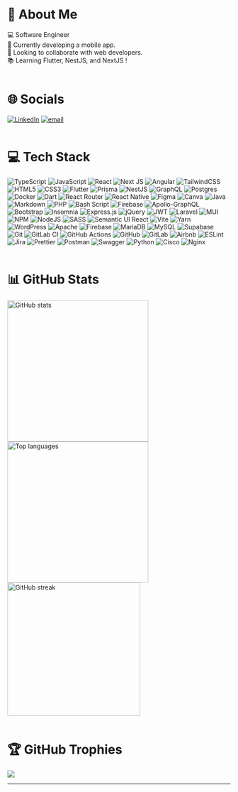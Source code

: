 # 💫 About Me
💻 Software Engineer<br>
📱 Currently developing a mobile app.<br>
🤝 Looking to collaborate with web developers.<br>
📚 Learning Flutter, NestJS, and NextJS !
<br>&nbsp;<br>

# 🌐 Socials
[![LinkedIn](https://custom-icon-badges.demolab.com/badge/LinkedIn-0A66C2?logo=linkedin-white&logoColor=fff)](https://linkedin.com/in/samy-djemili) [![email](https://img.shields.io/badge/Email-D14836?logo=gmail&logoColor=white)](mailto:samy.djemili@infyneis.com) 
<br>&nbsp;<br>

# 💻 Tech Stack
![TypeScript](https://img.shields.io/badge/typescript-%23007ACC.svg?style=for-the-badge&logo=typescript&logoColor=white) ![JavaScript](https://img.shields.io/badge/javascript-%23323330.svg?style=for-the-badge&logo=javascript&logoColor=%23F7DF1E) ![React](https://img.shields.io/badge/react-%2320232a.svg?style=for-the-badge&logo=react&logoColor=%2361DAFB) ![Next JS](https://img.shields.io/badge/Next-black?style=for-the-badge&logo=next.js&logoColor=white) ![Angular](https://img.shields.io/badge/angular-%23DD0031.svg?style=for-the-badge&logo=angular&logoColor=white) ![TailwindCSS](https://img.shields.io/badge/tailwindcss-%2338B2AC.svg?style=for-the-badge&logo=tailwind-css&logoColor=white) ![HTML5](https://img.shields.io/badge/html5-%23E34F26.svg?style=for-the-badge&logo=html5&logoColor=white) ![CSS3](https://img.shields.io/badge/css3-%231572B6.svg?style=for-the-badge&logo=css3&logoColor=white) ![Flutter](https://img.shields.io/badge/Flutter-%2302569B.svg?style=for-the-badge&logo=Flutter&logoColor=white) ![Prisma](https://img.shields.io/badge/Prisma-3982CE?style=for-the-badge&logo=Prisma&logoColor=white) ![NestJS](https://img.shields.io/badge/nestjs-%23E0234E.svg?style=for-the-badge&logo=nestjs&logoColor=white) ![GraphQL](https://img.shields.io/badge/-GraphQL-E10098?style=for-the-badge&logo=graphql&logoColor=white) ![Postgres](https://img.shields.io/badge/postgres-%23316192.svg?style=for-the-badge&logo=postgresql&logoColor=white) ![Docker](https://img.shields.io/badge/docker-%230db7ed.svg?style=for-the-badge&logo=docker&logoColor=white) ![Dart](https://img.shields.io/badge/dart-%230175C2.svg?style=for-the-badge&logo=dart&logoColor=white) ![React Router](https://img.shields.io/badge/React_Router-CA4245?style=for-the-badge&logo=react-router&logoColor=white) ![React Native](https://img.shields.io/badge/react_native-%2320232a.svg?style=for-the-badge&logo=react&logoColor=%2361DAFB) ![Figma](https://img.shields.io/badge/figma-%23F24E1E.svg?style=for-the-badge&logo=figma&logoColor=white) ![Canva](https://img.shields.io/badge/Canva-%2300C4CC.svg?style=for-the-badge&logo=Canva&logoColor=white) ![Java](https://img.shields.io/badge/java-%23ED8B00.svg?style=for-the-badge&logo=openjdk&logoColor=white) ![Markdown](https://img.shields.io/badge/markdown-%23000000.svg?style=for-the-badge&logo=markdown&logoColor=white) ![PHP](https://img.shields.io/badge/php-%23777BB4.svg?style=for-the-badge&logo=php&logoColor=white) ![Bash Script](https://img.shields.io/badge/bash_script-%23121011.svg?style=for-the-badge&logo=gnu-bash&logoColor=white)  ![Firebase](https://img.shields.io/badge/firebase-%23039BE5.svg?style=for-the-badge&logo=firebase) ![Apollo-GraphQL](https://img.shields.io/badge/-ApolloGraphQL-311C87?style=for-the-badge&logo=apollo-graphql) ![Bootstrap](https://img.shields.io/badge/bootstrap-%238511FA.svg?style=for-the-badge&logo=bootstrap&logoColor=white) ![Insomnia](https://img.shields.io/badge/Insomnia-black?style=for-the-badge&logo=insomnia&logoColor=5849BE) ![Express.js](https://img.shields.io/badge/express.js-%23404d59.svg?style=for-the-badge&logo=express&logoColor=%2361DAFB) ![jQuery](https://img.shields.io/badge/jquery-%230769AD.svg?style=for-the-badge&logo=jquery&logoColor=white) ![JWT](https://img.shields.io/badge/JWT-black?style=for-the-badge&logo=JSON%20web%20tokens) ![Laravel](https://img.shields.io/badge/laravel-%23FF2D20.svg?style=for-the-badge&logo=laravel&logoColor=white) ![MUI](https://img.shields.io/badge/MUI-%230081CB.svg?style=for-the-badge&logo=mui&logoColor=white) ![NPM](https://img.shields.io/badge/NPM-%23CB3837.svg?style=for-the-badge&logo=npm&logoColor=white) ![NodeJS](https://img.shields.io/badge/node.js-6DA55F?style=for-the-badge&logo=node.js&logoColor=white) ![SASS](https://img.shields.io/badge/SASS-hotpink.svg?style=for-the-badge&logo=SASS&logoColor=white) ![Semantic UI React](https://img.shields.io/badge/Semantic%20UI%20React-%2335BDB2.svg?style=for-the-badge&logo=SemanticUIReact&logoColor=white) ![Vite](https://img.shields.io/badge/vite-%23646CFF.svg?style=for-the-badge&logo=vite&logoColor=white) ![Yarn](https://img.shields.io/badge/yarn-%232C8EBB.svg?style=for-the-badge&logo=yarn&logoColor=white) ![WordPress](https://img.shields.io/badge/WordPress-%23117AC9.svg?style=for-the-badge&logo=WordPress&logoColor=white) ![Apache](https://img.shields.io/badge/apache-%23D42029.svg?style=for-the-badge&logo=apache&logoColor=white) ![Firebase](https://img.shields.io/badge/firebase-a08021?style=for-the-badge&logo=firebase&logoColor=ffcd34) ![MariaDB](https://img.shields.io/badge/MariaDB-003545?style=for-the-badge&logo=mariadb&logoColor=white) ![MySQL](https://img.shields.io/badge/mysql-4479A1.svg?style=for-the-badge&logo=mysql&logoColor=white) ![Supabase](https://img.shields.io/badge/Supabase-3ECF8E?style=for-the-badge&logo=supabase&logoColor=white) ![Git](https://img.shields.io/badge/git-%23F05033.svg?style=for-the-badge&logo=git&logoColor=white) ![GitLab CI](https://img.shields.io/badge/gitlab%20CI-%23181717.svg?style=for-the-badge&logo=gitlab&logoColor=white) ![GitHub Actions](https://img.shields.io/badge/github%20actions-%232671E5.svg?style=for-the-badge&logo=githubactions&logoColor=white) ![GitHub](https://img.shields.io/badge/github-%23121011.svg?style=for-the-badge&logo=github&logoColor=white) ![GitLab](https://img.shields.io/badge/gitlab-%23181717.svg?style=for-the-badge&logo=gitlab&logoColor=white) ![Airbnb](https://img.shields.io/badge/Airbnb-%23ff5a5f.svg?style=for-the-badge&logo=Airbnb&logoColor=white) ![ESLint](https://img.shields.io/badge/ESLint-4B3263?style=for-the-badge&logo=eslint&logoColor=white) ![Jira](https://img.shields.io/badge/jira-%230A0FFF.svg?style=for-the-badge&logo=jira&logoColor=white) ![Prettier](https://img.shields.io/badge/prettier-%23F7B93E.svg?style=for-the-badge&logo=prettier&logoColor=black) ![Postman](https://img.shields.io/badge/Postman-FF6C37?style=for-the-badge&logo=postman&logoColor=white) ![Swagger](https://img.shields.io/badge/-Swagger-%23Clojure?style=for-the-badge&logo=swagger&logoColor=white) ![Python](https://img.shields.io/badge/python-3670A0?style=for-the-badge&logo=python&logoColor=ffdd54) ![Cisco](https://img.shields.io/badge/cisco-%23049fd9.svg?style=for-the-badge&logo=cisco&logoColor=black) ![Nginx](https://img.shields.io/badge/nginx-%23009639.svg?style=for-the-badge&logo=nginx&logoColor=white)
<br>&nbsp;<br>

# 📊 GitHub Stats
<a href="https://github-readme-stats.vercel.app/api?username=samypnotise&hide_border=false&include_all_commits=true&show=reviews,discussions_started,discussions_answered,prs_merged,prs_merged_percentage&show_icons=true&bg_color=2c2b55&text_color=ffffff&icon_color=63fdc9&title_color=fbd003&ring_color=fbd003" alt="GitHub stats">
<img height=318 align="center" src="https://github-readme-stats.vercel.app/api?username=samypnotise&hide_border=false&include_all_commits=true&show=reviews,discussions_started,discussions_answered,prs_merged,prs_merged_percentage&show_icons=true&bg_color=2c2b55&text_color=ffffff&icon_color=63fdc9&title_color=fbd003&ring_color=fbd003" alt="GitHub stats"/>
</a>

<a href="https://github-readme-stats.vercel.app/api/top-langs/?username=samypnotise&hide_border=false&include_all_commits=true&bg_color=2c2b55&text_color=ffffff&icon_color=63fdc9&title_color=fbd003&layout=pie" alt="Top languages">
<img height=318 align="center" src="https://github-readme-stats.vercel.app/api/top-langs/?username=samypnotise&hide_border=false&include_all_commits=true&bg_color=2c2b55&text_color=ffffff&icon_color=63fdc9&title_color=fbd003&layout=pie" alt="Top languages"/>
</a>

<br>

<a href="https://github-readme-streak-stats.herokuapp.com/?user=samypnotise&theme=shades-of-purple&hide_border=falsetheme=shades-of-purple&short_numbers=false&background=2C2B55&ring=FBD003&fire=63FDC9&currStreakLabel=63FDC9&currStreakNum=FBD003" alt="GitHub streak">
<img height=300 align="center" src="https://github-readme-streak-stats.herokuapp.com/?user=samypnotise&theme=shades-of-purple&hide_border=falsetheme=shades-of-purple&short_numbers=false&background=2C2B55&ring=FBD003&fire=63FDC9&currStreakLabel=63FDC9&currStreakNum=FBD003" alt="GitHub streak" />
</a>
<br>&nbsp;<br>

# 🏆 GitHub Trophies
![](https://github-profile-trophy.vercel.app/?username=samypnotise&theme=onedark&no-frame=false&no-bg=false&margin-w=4)

---
<!-- Links for separated stats
![](https://github-readme-stats.vercel.app/api?username=samypnotise&hide_border=false&include_all_commits=true&show=reviews,discussions_started,discussions_answered,prs_merged,prs_merged_percentage&show_icons=true&bg_color=2c2b55&text_color=ffffff&icon_color=63fdc9&title_color=e8b900&ring_color=63fdc9)<br/>
![](https://github-readme-streak-stats.herokuapp.com/?user=samypnotise&theme=shades-of-purple&hide_border=false)<br/>
![](https://github-readme-stats.vercel.app/api/top-langs/?username=samypnotise&hide_border=false&include_all_commits=true&bg_color=2c2b55&text_color=ffffff&icon_color=63fdc9&title_color=e8b900&layout=pie)
-->
